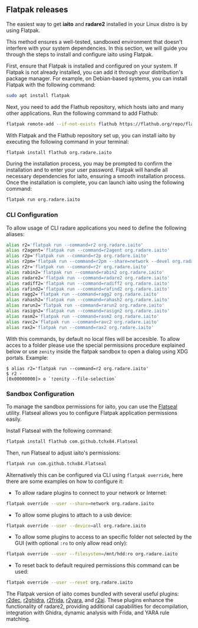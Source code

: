 ## Flatpak releases

The easiest way to get **iaito** and **radare2** installed in your Linux distro is by using Flatpak.

This method ensures a well-tested, sandboxed environment that doesn't interfere with your system dependencies. In this section, we will guide you through the steps to install and configure iaito using Flatpak.

First, ensure that Flatpak is installed and configured on your system. If Flatpak is not already installed, you can add it through your distribution's package manager. For example, on Debian-based systems, you can install Flatpak with the following command:

```sh
sudo apt install flatpak
```

Next, you need to add the Flathub repository, which hosts iaito and many other applications. Run the following command to add Flathub:

```sh
flatpak remote-add --if-not-exists flathub https://flathub.org/repo/flathub.flatpakrepo
```

With Flatpak and the Flathub repository set up, you can install iaito by executing the following command in your terminal:

```sh
flatpak install flathub org.radare.iaito
```

During the installation process, you may be prompted to confirm the installation and to enter your user password. Flatpak will handle all necessary dependencies for iaito, ensuring a smooth installation process. Once the installation is complete, you can launch iaito using the following command:

```sh
flatpak run org.radare.iaito
```

### CLI Configuration

To allow usage of CLI radare applications you need to define the following aliases:

```sh
alias r2='flatpak run --command=r2 org.radare.iaito'
alias r2agent='flatpak run --command=r2agent org.radare.iaito'
alias r2p='flatpak run --command=r2p org.radare.iaito'
alias r2pm='flatpak run --command=r2pm --share=network --devel org.radare.iaito'
alias r2r='flatpak run --command=r2r org.radare.iaito'
alias rabin2='flatpak run --command=rabin2 org.radare.iaito'
alias radare2='flatpak run --command=radare2 org.radare.iaito'
alias radiff2='flatpak run --command=radiff2 org.radare.iaito'
alias rafind2='flatpak run --command=rafind2 org.radare.iaito'
alias ragg2='flatpak run --command=ragg2 org.radare.iaito'
alias rahash2='flatpak run --command=rahash2 org.radare.iaito'
alias rarun2='flatpak run --command=rarun2 org.radare.iaito'
alias rasign2='flatpak run --command=rasign2 org.radare.iaito'
alias rasm2='flatpak run --command=rasm2 org.radare.iaito'
alias ravc2='flatpak run --command=ravc2 org.radare.iaito'
alias rax2='flatpak run --command=rax2 org.radare.iaito'
```

With this commands, by default no local files will be accesible.
To allow acces to a folder please use the special permissions procedure explained below or use `zenity` inside the flatpak sandbox to open a dialog using XDG portals.
Example:

```console
$ alias r2='flatpak run --command=r2 org.radare.iaito'
$ r2 -
[0x00000000]> o `!zenity --file-selection`
```

### Sandbox Configuration

To manage the sandbox permissions for iaito, you can use the [Flatseal](https://flathub.org/apps/details/com.github.tchx84.Flatseal) utility. Flatseal allows you to configure Flatpak application permissions easily.

Install Flatseal with the following command:

```sh
flatpak install flathub com.github.tchx84.Flatseal
```

Then, run Flatseal to adjust iaito's permissions:

```sh
flatpak run com.github.tchx84.Flatseal
```

Alternatively this can be configured via CLI using `flatpak override`, here there are some examples on how to configure it:

* To allow radare plugins to connect to your network or Internet:

```sh
flatpak override --user --share=network org.radare.iaito
```

* To allow some plugins to attach to a usb device:

```sh
flatpak override --user --device=all org.radare.iaito
```

* To allow some plugins to access to an specific folder not selected by the GUI (with optional `:ro` to only allow read only):

```sh
flatpak override --user --filesystem=/mnt/hdd:ro org.radare.iaito
```

* To reset back to default required permissions this command can be used:

```sh
flatpak override --user --reset org.radare.iaito
```

The Flatpak version of iaito comes bundled with several useful plugins: [r2dec](https://github.com/wargio/r2dec-js), [r2ghidra](https://github.com/radareorg/r2ghidra), [r2frida](https://github.com/nowsecure/r2frida), [r2yara](https://github.com/radareorg/r2yara), and [r2ai](https://github.com/radareorg/r2ai). These plugins enhance the functionality of radare2, providing additional capabilities for decompilation, integration with Ghidra, dynamic analysis with Frida, and YARA rule matching.
